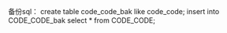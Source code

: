 备份sql：
create table code_code_bak like code_code;
insert into CODE_CODE_bak select * from CODE_CODE;




